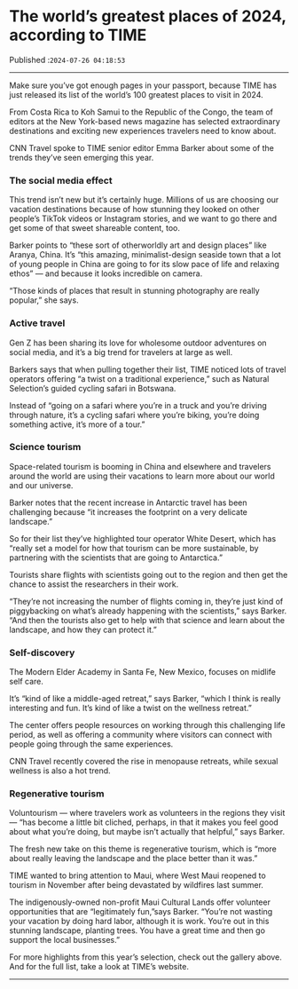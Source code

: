 # The world’s greatest places of 2024, according to TIME

Published :`2024-07-26 04:18:53`

---

Make sure you’ve got enough pages in your passport, because TIME has just released its list of the world’s 100 greatest places to visit in 2024.

From Costa Rica to Koh Samui to the Republic of the Congo, the team of editors at the New York-based news magazine has selected extraordinary destinations and exciting new experiences travelers need to know about.

CNN Travel spoke to TIME senior editor Emma Barker about some of the trends they’ve seen emerging this year.

### The social media effect

This trend isn’t new but it’s certainly huge. Millions of us are choosing our vacation destinations because of how stunning they looked on other people’s TikTok videos or Instagram stories, and we want to go there and get some of that sweet shareable content, too.

Barker points to “these sort of otherworldly art and design places” like Aranya, China. It’s “this amazing, minimalist-design seaside town that a lot of young people in China are going to for its slow pace of life and relaxing ethos” — and because it looks incredible on camera.

“Those kinds of places that result in stunning photography are really popular,” she says.

### Active travel

Gen Z has been sharing its love for wholesome outdoor adventures on social media, and it’s a big trend for travelers at large as well.

Barkers says that when pulling together their list, TIME noticed lots of travel operators offering “a twist on a traditional experience,” such as Natural Selection’s guided cycling safari in Botswana.

Instead of “going on a safari where you’re in a truck and you’re driving through nature, it’s a cycling safari where you’re biking, you’re doing something active, it’s more of a tour.”

### Science tourism

Space-related tourism is booming in China and elsewhere and travelers around the world are using their vacations to learn more about our world and our universe.

Barker notes that the recent increase in Antarctic travel has been challenging because “it increases the footprint on a very delicate landscape.”

So for their list they’ve highlighted tour operator White Desert, which has “really set a model for how that tourism can be more sustainable, by partnering with the scientists that are going to Antarctica.”

Tourists share flights with scientists going out to the region and then get the chance to assist the researchers in their work.

“They’re not increasing the number of flights coming in, they’re just kind of piggybacking on what’s already happening with the scientists,” says Barker. “And then the tourists also get to help with that science and learn about the landscape, and how they can protect it.”

### Self-discovery

The Modern Elder Academy in Santa Fe, New Mexico, focuses on midlife self care.

It’s “kind of like a middle-aged retreat,” says Barker, “which I think is really interesting and fun. It’s kind of like a twist on the wellness retreat.”

The center offers people resources on working through this challenging life period, as well as offering a community where visitors can connect with people going through the same experiences.

CNN Travel recently covered the rise in menopause retreats, while sexual wellness is also a hot trend.

### Regenerative tourism

Voluntourism — where travelers work as volunteers in the regions they visit — “has become a little bit cliched, perhaps, in that it makes you feel good about what you’re doing, but maybe isn’t actually that helpful,” says Barker.

The fresh new take on this theme is regenerative tourism, which is “more about really leaving the landscape and the place better than it was.”

TIME wanted to bring attention to Maui, where West Maui reopened to tourism in November after being devastated by wildfires last summer.

The indigenously-owned non-profit Maui Cultural Lands offer volunteer opportunities that are “legitimately fun,”says Barker. “You’re not wasting your vacation by doing hard labor, although it is work. You’re out in this stunning landscape, planting trees. You have a great time and then go support the local businesses.”

For more highlights from this year’s selection, check out the gallery above. And for the full list, take a look at TIME’s website.

---

